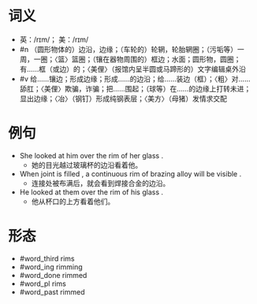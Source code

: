 # 词义
- 英：/rɪm/； 美：/rɪm/
- #n （圆形物体的）边沿，边缘；（车轮的）轮辋，轮胎辋圈；（污垢等）一周，一圈；〈篮〉篮圈；（镶在器物周围的）框边；水面；圆形物，圆圈；有……框（或边）的；〈美俚〉（报馆内呈半圆或马蹄形的）文字编辑桌外沿
- #v 给……镶边；形成边缘；形成……的边沿；给……装边（框）；〈粗〉对……舔肛；〈美俚〉欺骗，诈骗；把……围起；（球等）在……的边缘上打转未进；显出边缘；〈冶〉（钢钉）形成纯钢表层；〈美方〉（母猪）发情求交配
# 例句
- She looked at him over the rim of her glass .
	- 她的目光越过玻璃杯的边沿看着他。
- When joint is filled , a continuous rim of brazing alloy will be visible .
	- 连接处被布满后，就会看到焊接合金的边沿。
- He looked at them over the rim of his glass .
	- 他从杯口的上方看着他们。
# 形态
- #word_third rims
- #word_ing rimming
- #word_done rimmed
- #word_pl rims
- #word_past rimmed
